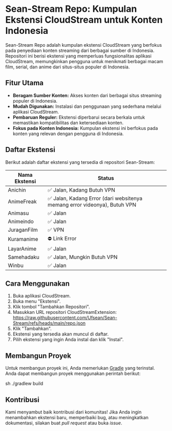 # Sean-Stream Repo: Kumpulan Ekstensi CloudStream untuk Konten Indonesia

Sean-Stream Repo adalah kumpulan ekstensi CloudStream yang berfokus pada penyediaan konten streaming dari berbagai sumber di Indonesia. Repositori ini berisi ekstensi yang memperluas fungsionalitas aplikasi CloudStream, memungkinkan pengguna untuk menikmati berbagai macam film, serial, dan anime dari situs-situs populer di Indonesia.

## Fitur Utama

*   **Beragam Sumber Konten:** Akses konten dari berbagai situs streaming populer di Indonesia.
*   **Mudah Digunakan:** Instalasi dan penggunaan yang sederhana melalui aplikasi CloudStream.
*   **Pembaruan Reguler:** Ekstensi diperbarui secara berkala untuk memastikan kompatibilitas dan ketersediaan konten.
*   **Fokus pada Konten Indonesia:** Kumpulan ekstensi ini berfokus pada konten yang relevan dengan pengguna di Indonesia.

## Daftar Ekstensi

Berikut adalah daftar ekstensi yang tersedia di repositori Sean-Stream:

| Nama Ekstensi | Status                            |
| ------------- | --------------------------------- |
| Anichin       | ✅ Jalan, Kadang Butuh VPN                 |
| AnimeFreak    | ✅ Jalan, Kadang Error (dari websitenya memang error videonya), Butuh VPN                 |
| Animasu       | ✅ Jalan                 |
| Animeindo     | ✅ Jalan             |
| JuraganFilm     | ✅ VPN            |
| Kuramanime    | ⛔ Link Error             |
| LayarAnime    | ✅ Jalan             |
| Samehadaku    | ✅ Jalan, Mungkin Butuh VPN             |
| Winbu         | ✅ Jalan             |


## Cara Menggunakan

1.  Buka aplikasi CloudStream.
2.  Buka menu "Ekstensi".
3.  Klik tombol "Tambahkan Repositori".
4.  Masukkan URL repositori CloudStreamExtension: https://raw.githubusercontent.com/Ufsean/Sean-Stream/refs/heads/main/repo.json
5.  Klik "Tambahkan".
6.  Ekstensi yang tersedia akan muncul di daftar.
7.  Pilih ekstensi yang ingin Anda instal dan klik "Instal".

## Membangun Proyek

Untuk membangun proyek ini, Anda memerlukan [Gradle](https://gradle.org/) yang terinstal. Anda dapat membangun proyek menggunakan perintah berikut:

sh ./gradlew build

## Kontribusi

Kami menyambut baik kontribusi dari komunitas! Jika Anda ingin menambahkan ekstensi baru, memperbaiki bug, atau meningkatkan dokumentasi, silakan buat *pull request* atau buka *issue*.
